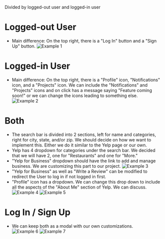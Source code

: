 Divided by logged-out user and logged-in user

# Logged-out User

-   Main difference: On the top right, there is a "Log In" button and a "Sign Up" button.
    ![Example 1](picture-nav1.png)

# Logged-in User

-   Main difference: On the top right, there is a "Profile" icon, "Notifications" icon, and a "Projects" icon. We can include the "Notifications" and "Projects" icons and on click has a message saying "Feature coming soon!" or we can change the icons leading to something else.
    ![Example 2](picture-nav2.png)

# Both

-   The search bar is divided into 2 sections, left for name and categories, right for city, state, and/or zip. We should decide on how we want to implement this. Either we do it similar to the Yelp page or our own.
-   Yelp has 4 dropdown for categories under the search bar. We decided that we will have 2, one for "Restaurants" and one for "More."
-   "Yelp for Business" dropdown should have the link to add and manage business. We are customizing this part to our project.
    ![Example 3](picture-nav3.png)
-   "Yelp for Business" as well as "Write a Review" can be modified to redirect the User to log in if not logged in first.
-   "Profile" icon has a dropdown. We can change this drop down to include all the aspects of the "About Me" section of Yelp. We can discuss.
    ![Example 4](picture-nav4.png)
    ![Example 5](picture-nav5.png)

# Log In / Sign Up

-   We can keep both as a modal with our own customizations.
    ![Example 6](picture-nav6.png)
    ![Example 7](picture-nav7.png)
